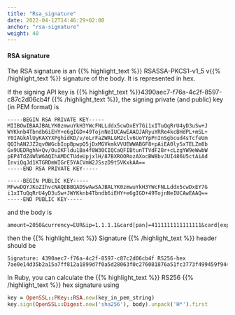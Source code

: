 ```yaml
---
title: "Rsa_signature"
date: 2022-04-12T14:46:29+02:00
anchor: "rsa-signature"
weight: 40
---
```

#### RSA signature
The RSA signature is an {{% highlight_text %}} RSASSA-PKCS1-v1_5 v{{% /highlight_text %}} signature of the body. It is represented in hex.

If the signing API key is {{% highlight_text %}}4390aec7-f76a-4c2f-8597-c87c2d06cb4f {{% /highlight_text %}}, the signing private (and public) key (in PEM format) is

```
-----BEGIN RSA PRIVATE KEY-----
MIIBOwIBAAJBALYK0zmwuYkH3YWcFNLLddx5cwDxEY7Gi1xITuQqRrU4yD3uSw+J
WYKknb4Tbndb6iEHY+e6gIGD+49TojnNeIUCAwEAAQJARyuYRRe4kcBHdPL+mSL+
Y0IAGkAlUyKAXYXPghidKD/v/oLrFaZWALGM2clv6UoYYpPnInSgbcud4sTcfeUm
QQIhAN2JZ2qv0WGcbIopBpwpQ5jDxMGVkmkVVUEWWABGF8+pAiEA0lySxTELZm8b
Gx9UEDRghN+Qv/OuIKFldu1Ba4f8W30CIQCaQFIBtunTTVdF28r+cLzgYW9eWwbW
pEP4TdZ4WlW6AQIhAMDCTUdeUpjxlH/87BXROORozAXocBW8bvJUI486U5ctAiAd
InviQqJd1KTGRDmWIGrE5YACVmW2JSszD9t5VKxkAA==
-----END RSA PRIVATE KEY-----

-----BEGIN PUBLIC KEY-----
MFwwDQYJKoZIhvcNAQEBBQADSwAwSAJBALYK0zmwuYkH3YWcFNLLddx5cwDxEY7G
i1xITuQqRrU4yD3uSw+JWYKknb4Tbndb6iEHY+e6gIGD+49TojnNeIUCAwEAAQ==
-----END PUBLIC KEY-----
```
and the body is
```
amount=2050&currency=EUR&ip=1.1.1.1&card[pan]=4111111111111111&card[expire_month]=06&card[expire_year]=2022&card[csc]=123
```
then the {{% highlight_text %}} Signature {{% /highlight_text %}} header should be
```
Signature: 4390aec7-f76a-4c2f-8597-c87c2d06cb4f RS256-hex 7ae0e14d35b2a15a7ff812a1899d7f0a5d28063f0c276081876a51fc3773f499459f944f8b57c6e0e76b47c218b20ebaad7c6250dcd1804dd19c87fb7f1216ba
```
In Ruby, you can calculate the {{% highlight_text %}} RS256 {{% /highlight_text %}} hex signature using
```ruby
key = OpenSSL::PKey::RSA.new(key_in_pem_string)
key.sign(OpenSSL::Digest.new('sha256'), body).unpack('H*').first
```
